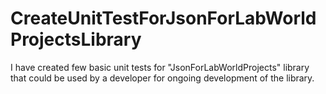 # CreateUnitTestForJsonForLabWorldProjectsLibrary
I have created few basic unit tests for "JsonForLabWorldProjects" library that could be used by a developer for ongoing development of the library.
